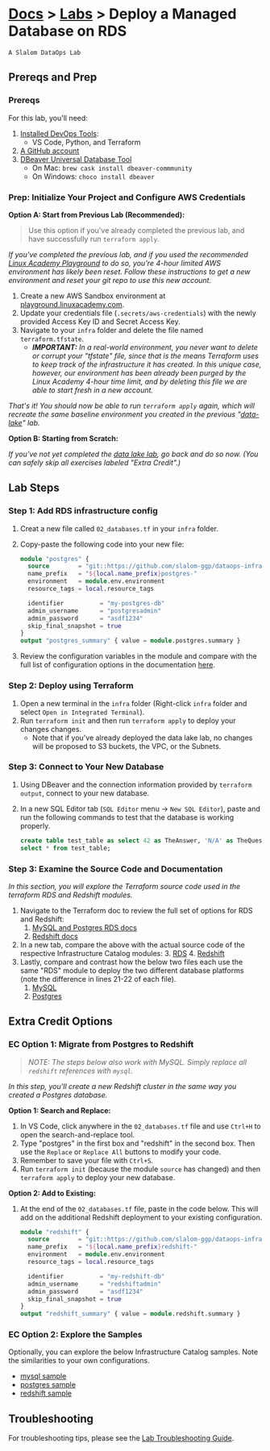 # [Docs](../README.md) > [Labs](./index.md) > **Deploy a Managed Database on RDS**

`A Slalom DataOps Lab`

## Prereqs and Prep

### Prereqs

For this lab, you'll need:

  1. [Installed DevOps Tools](../setup/index.html):
     - VS Code, Python, and Terraform
  2. [A GitHub account](./intro.md)
  3. [DBeaver Universal Database Tool](https://dbeaver.io)
     - On Mac: `brew cask install dbeaver-commmunity`
     - On Windows: `choco install dbeaver`

### Prep: Initialize Your Project and Configure AWS Credentials

**Option A: Start from Previous Lab (Recommended):**

> Use this option if you've already completed the previous lab, and have successfully
run `terraform apply`.

_If you've completed the previous lab, and if you used the recommended [Linux Academy
Playground](https://playground.linuxacademy.com) to do so, you're 4-hour limited AWS
environment has likely been reset. Follow these instructions to get a new environment
and reset your git repo to use this new account._

1. Create a new AWS Sandbox environment at
   [playground.linuxacademy.com](https://playground.linuxacademy.com).
2. Update your credentials file (`.secrets/aws-credentials`) with the newly provided
   Access Key ID and Secret Access Key.
3. Navigate to your `infra` folder and delete the file named `terraform.tfstate`.
   - _**IMPORTANT:** In a real-world environment, you never want to delete or corrupt your
     "tfstate" file, since that is the means Terraform uses to keep track of the
     infrastructure it has created. In this unique case, however, our environment has been
     already been purged by the Linux Academy 4-hour time limit, and by deleting this file
     we are able to start fresh in a new account._

_That's it! You should now be able to run `terraform apply` again, which will
recreate the same baseline environment you created in the previous
"[data-lake](./data-lake.md)" lab._

**Option B: Starting from Scratch:**

_If you've not yet completed the [data lake lab](./data-lake.md), go back and do so now. (You
can safely skip all exercises labeled "Extra Credit".)_

## Lab Steps

### Step 1: Add RDS infrastructure config

1. Creat a new file called `02_databases.tf` in your `infra` folder.
2. Copy-paste the following code into your new file:

   ```tf
   module "postgres" {
     source        = "git::https://github.com/slalom-ggp/dataops-infra.git//catalog/aws/postgres?ref=main"
     name_prefix   = "${local.name_prefix}postgres-"
     environment   = module.env.environment
     resource_tags = local.resource_tags

     identifier          = "my-postgres-db"
     admin_username      = "postgresadmin"
     admin_password      = "asdf1234"
     skip_final_snapshot = true
   }
   output "postgres_summary" { value = module.postgres.summary }
   ```

3. Review the configuration variables in the module and compare with the full list of configuration options in the documentation [here](https://infra.dataops.tk/catalog/aws/postgres/#optional-inputs).

### Step 2: Deploy using Terraform

1. Open a new terminal in the `infra` folder (Right-click `infra` folder and select `Open in Integrated Terminal`).
2. Run `terraform init` and then run `terraform apply` to deploy your changes changes.
   - Note that if you've already deployed the data lake lab, no changes will be proposed to S3 buckets, the VPC, or the Subnets.

### Step 3: Connect to Your New Database

1. Using DBeaver and the connection information provided by `terraform output`, connect to your new database.
2. In a new SQL Editor tab (`SQL Editor` menu -> `New SQL Editor`), paste and run the following commands to test that the database is working properly.

   ```sql
   create table test_table as select 42 as TheAnswer, 'N/A' as TheQuestion;
   select * from test_table;
   ```

### Step 3: Examine the Source Code and Documentation

_In this section, you will explore the Terraform source code used in the terraform RDS and
Redshift modules._

1. Navigate to the Terraform doc to review the full set of options for RDS and Redshift:
   1. [MySQL and Postgres RDS docs](https://registry.terraform.io/providers/hashicorp/aws/latest/docs/resources/db_instance)
   2. [Redshift docs](https://registry.terraform.io/providers/hashicorp/aws/latest/docs/resources/redshift_cluster)
2. In a new tab, compare the above with the actual source code of the respective Infrastructure Catalog modules:
   3. [RDS](https://github.com/slalom-ggp/dataops-infra/blob/main/components/aws/rds/main.tf#L91)
   4. [Redshift](https://github.com/slalom-ggp/dataops-infra/blob/main/components/aws/redshift/main.tf#L83)
3. Lastly, compare and contrast how the below two files each use the same "RDS" module to deploy the two different database platforms (note the difference in lines 21-22 of each file).
   1. [MySQL](https://github.com/slalom-ggp/dataops-infra/blob/main/catalog/aws/mysql/main.tf#L11)
   2. [Postgres](https://github.com/slalom-ggp/dataops-infra/blob/main/catalog/aws/postgres/main.tf#L11)

## Extra Credit Options

### EC Option 1: Migrate from Postgres to Redshift

> _NOTE: The steps below also work with MySQL. Simply replace all `redshift` references with `mysql`._

_In this step, you'll create a new Redshift cluster in the same way you created a Postgres database._

**Option 1: Search and Replace:**

1. In VS Code, click anywhere in the `02_databases.tf` file and use `Ctrl+H` to open the search-and-replace tool.
2. Type "postgres" in the first box and "redshift" in the second box. Then use the `Replace` or `Replace All` buttons to modify your code.
3. Remember to save your file with `Ctrl+S`.
4. Run `terraform init` (because the module `source` has changed) and then `terraform apply` to deploy your new database.

**Option 2: Add to Existing:**

1. At the end of the `02_databases.tf` file, paste in the code below. This will add on the additional Redshift deployment to your existing configuration.

   ```tf
   module "redshift" {
     source        = "git::https://github.com/slalom-ggp/dataops-infra.git//catalog/aws/redshift?ref=main"
     name_prefix   = "${local.name_prefix}redshift-"
     environment   = module.env.environment
     resource_tags = local.resource_tags

     identifier          = "my-redshift-db"
     admin_username      = "redshiftadmin"
     admin_password      = "asdf1234"
     skip_final_snapshot = true
   }
   output "redshift_summary" { value = module.redshift.summary }
   ```

### EC Option 2: Explore the Samples

Optionally, you can explore the below Infrastructure Catalog samples. Note the
similarities to your own configurations.

- [mysql sample](https://github.com/slalom-ggp/dataops-infra/blob/main/samples/mysql-on-aws/01_rds_mysql.tf)
- [postgres sample](https://github.com/slalom-ggp/dataops-infra/blob/main/samples/postgres-on-aws/01_rds_postgres.tf)
- [redshift sample](https://github.com/slalom-ggp/dataops-infra/blob/main/samples/redshift-on-aws/02_redshift.tf)

## Troubleshooting

For troubleshooting tips, please see the [Lab Troubleshooting Guide](troubleshooting.md).
